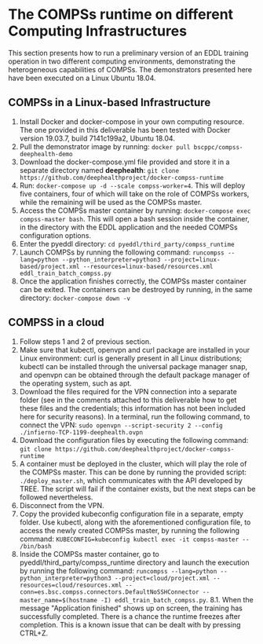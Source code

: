 # The COMPSs runtime on different Computing Infrastructures

This section presents how to run a preliminary version of an EDDL training operation in two different computing environments, demonstrating the heterogeneous capabilities of COMPSs. The demonstrators presented here have been executed on a Linux Ubuntu 18.04.

## COMPSs in a Linux-based Infrastructure

1. Install Docker and docker-compose in your own computing resource. The one provided in this deliverable has been tested with Docker version 19.03.7, build 7141c199a2, Ubuntu 18.04.
2. Pull the demonstrator image by running: `docker pull bscppc/compss-deephealth-demo`
3. Download the docker-compose.yml file provided and store it in a separate directory named **deephealth**: `git clone https://github.com/deephealthproject/docker-compss-runtime`
4. Run: `docker-compose up -d --scale compss-worker=4`. This will deploy five containers, four of which will take on the role of COMPSs workers, while the remaining will be used as the COMPSs master.
5. Access the COMPSs master container by running: `docker-compose exec compss-master bash`. This will open a bash session inside the container, in the directory with the EDDL application and the needed COMPSs configuration options.
6. Enter the pyeddl directory: `cd pyeddl/third_party/compss_runtime`
7. Launch COMPSs by running the following command: `runcompss --lang=python --python_interpreter=python3 --project=linux-based/project.xml --resources=linux-based/resources.xml eddl_train_batch_compss.py`
8. Once the application finishes correctly, the COMPSs master container can be exited. The containers can be destroyed by running, in the same directory: `docker-compose down -v`

## COMPSS in a cloud

1. Follow steps 1 and 2 of previous section.
2. Make sure that kubectl, openvpn and curl package are installed in your Linux environment: curl is generally present in all Linux distributions; kubectl can be installed through the universal package manager snap, and openvpn can be obtained through the default package manager of the operating system, such as apt.
3. Download the files required for the VPN connection into a separate folder (see in the comments attached to this deliverable how to get these files and the credentials; this information has not been included here for security reasons). In a terminal, run the following command, to connect the VPN: `sudo openvpn --script-security 2 --config ./infierno-TCP-1199-deephealth.ovpn`
4. Download the configuration files by executing the following command: `git clone https://github.com/deephealthproject/docker-compss-runtime`
5. A container must be deployed in the cluster, which will play the role of the COMPSs master. This can be done by running the provided script: `./deploy_master.sh`, which communicates with the API developed by TREE. The script will fail if the container exists, but the next steps can be followed nevertheless.
6. Disconnect from the VPN. 
7. Copy the provided kubeconfig configuration file in a separate, empty folder. Use kubectl, along with the aforementioned configuration file, to access the newly created COMPSs master, by running the following command: `KUBECONFIG=kubeconfig kubectl exec -it compss-master -- /bin/bash`
8. Inside the COMPSs master container, go to pyeddl/third_party/compss_runtime directory and launch the execution by running the following command: `runcompss --lang=python --python_interpreter=python3 --project=cloud/project.xml --resources=cloud/resources.xml --conn=es.bsc.compss.connectors.DefaultNoSSHConnector --master_name=$(hostname -I) eddl_train_batch_compss.py`.
8.1. When the message "Application finished" shows up on screen, the training has successfully completed. There is a chance the runtime freezes after completion. This is a known issue that can be dealt with by pressing CTRL+Z.
